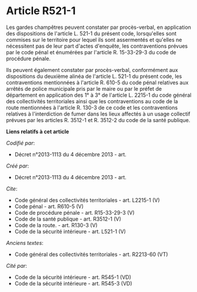 # Article R521-1

Les gardes champêtres peuvent constater par procès-verbal, en application des dispositions de l'article L. 521-1 du présent
code, lorsqu'elles sont commises sur le territoire pour lequel ils sont assermentés et qu'elles ne nécessitent pas de leur
part d'actes d'enquête, les contraventions prévues par le code pénal et énumérées par l'article R. 15-33-29-3 du code de
procédure pénale. 

Ils peuvent également constater par procès-verbal, conformément aux dispositions du deuxième alinéa de l'article L. 521-1 du
présent code, les contraventions mentionnées à l'article R. 610-5 du code pénal relatives aux arrêtés de police municipale
pris par le maire ou par le préfet de département en application des 1° à 3° de l'article L. 2215-1 du code général des
collectivités territoriales ainsi que les contraventions au code de la route mentionnées à l'article R. 130-3 de ce code et
les contraventions relatives à l'interdiction de fumer dans les lieux affectés à un usage collectif prévues par les articles
R. 3512-1 et R. 3512-2 du code de la santé publique.

**Liens relatifs à cet article**

_Codifié par_:

  - Décret n°2013-1113 du 4 décembre 2013 - art.

_Créé par_:

  - Décret n°2013-1113 du 4 décembre 2013 - art.

_Cite_:

  - Code général des collectivités territoriales - art. L2215-1 (V)
  - Code pénal - art. R610-5 (V)
  - Code de procédure pénale - art. R15-33-29-3 (V)
  - Code de la santé publique - art. R3512-1 (V)
  - Code de la route. - art. R130-3 (V)
  - Code de la sécurité intérieure - art. L521-1 (V)

_Anciens textes_:

  - Code général des collectivités territoriales - art. R2213-60 (VT)

_Cité par_:

  - Code de la sécurité intérieure - art. R545-1 (VD)
  - Code de la sécurité intérieure - art. R545-3 (VD)
